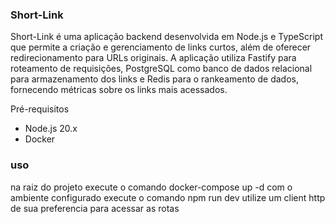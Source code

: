 ### Short-Link
Short-Link é uma aplicação backend desenvolvida em Node.js e TypeScript que permite a criação e gerenciamento de links curtos, além de oferecer redirecionamento para URLs originais.
A aplicação utiliza Fastify para roteamento de requisições, PostgreSQL como banco de dados relacional para armazenamento dos links e Redis para o rankeamento de dados, fornecendo métricas sobre os links mais acessados.

Pré-requisitos
- Node.js 20.x
- Docker

### uso
na raiz do projeto execute o comando docker-compose up -d
com o ambiente configurado execute o comando npm run dev
utilize um client http de sua preferencia para acessar as rotas
